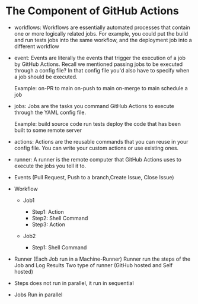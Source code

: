 # The Component of GitHub Actions
  - workflows: Workflows are essentially automated processes that contain one or more logically related 
    jobs. For example, you could put the build and run tests jobs into the same workflow, and the deployment job into a different workflow

  - event: Events are literally the events that trigger the execution of a job by GitHub Actions. 
    Recall we mentioned passing jobs to be executed through a config file? In that config file you'd also have to specify when a job should be executed.

    Example: on-PR to main
             on-push to main
             on-merge to main
             schedule a job

  - jobs: Jobs are the tasks you command GitHub Actions to execute through the YAML config file. 
    
    Example: build source code
             run tests 
             deploy the code that has been built to some remote server

  - actions: Actions are the reusable commands that you can reuse in your config file. You can write 
    your custom actions or use existing ones.

  - runner: A runner is the remote computer that GitHub Actions uses to execute the jobs you tell it to.


  - Events (Pull Request, Push to a branch,Create Issue, Close Issue)

  - Workflow 
    - Job1
      - Step1: Action
      - Step2: Shell Command
      - Step3: Action

    - Job2 
      - Step1: Shell Command

  - Runner (Each Job run in a Machine-Runner)
    Runner run the steps of the Job and Log Results
    Two type of runner (GitHub hosted and Self hosted)

  - Steps does not run in parallel, it run in sequential
  - Jobs Run in parallel